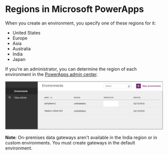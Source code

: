 <properties
	pageTitle="Overview of regions | Microsoft PowerApps"
	description="List of regions in PowerApps and features specific to a region"
	services=""
	suite="powerapps"
	documentationCenter="na"
	authors="RickSaling"
	manager="anneta"
	editor=""
	tags=""/>

<tags
   ms.service="powerapps"
   ms.devlang="na"
   ms.topic="article"
   ms.tgt_pltfrm="na"
   ms.workload="na"
   ms.date="02/17/2017"
   ms.author="ricksal"/>

# Regions in Microsoft PowerApps #
When you create an environment, you specify one of these regions for it:

- United States
- Europe
- Asia
- Australia
- India
- Japan

If you're an administrator, you can determine the region of each environment in the [PowerApps admin center](https://admin.powerapps.com).

   ![](./media/regions-overview/environment-list.png)

**Note**: On-premises data gateways aren't available in the India region or in custom environments. You must create gateways in the default environment.
